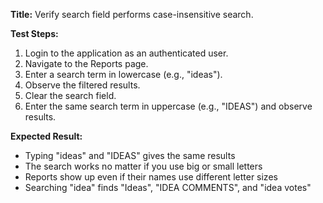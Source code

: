 **Title:** Verify search field performs case-insensitive search.

**Test Steps:**
1. Login to the application as an authenticated user.
2. Navigate to the Reports page.
3. Enter a search term in lowercase (e.g., "ideas").
4. Observe the filtered results.
5. Clear the search field.
6. Enter the same search term in uppercase (e.g., "IDEAS") and observe results.

**Expected Result:**
- Typing "ideas" and "IDEAS" gives the same results
- The search works no matter if you use big or small letters
- Reports show up even if their names use different letter sizes
- Searching "idea" finds "Ideas", "IDEA COMMENTS", and "idea votes"
